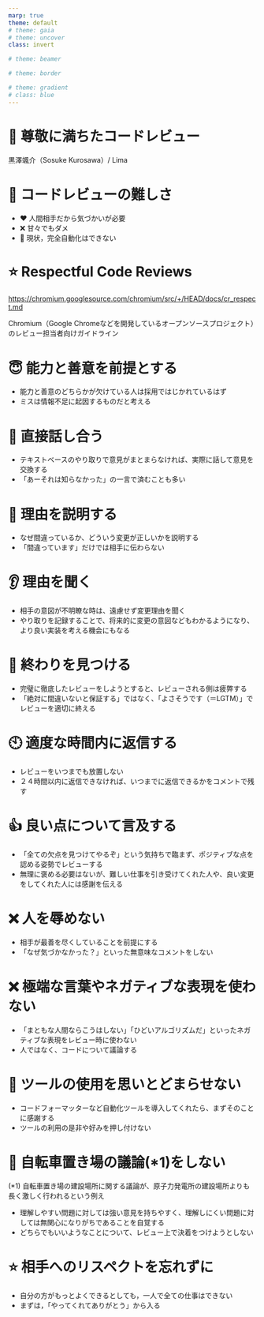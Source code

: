 ```yaml
---
marp: true
theme: default
# theme: gaia
# theme: uncover
class: invert

# theme: beamer

# theme: border

# theme: gradient
# class: blue
---
```


<!-- headingDivider: 1 -->
<!-- size: 16:9 -->
<!-- paginate: true -->
<!-- math: katex -->

# :revolving_hearts: 尊敬に満ちたコードレビュー

黒澤颯介（Sosuke Kurosawa）/ Lima

# :thinking: コードレビューの難しさ

- :heart: 人間相手だから気づかいが必要
- :x: 甘々でもダメ
- :small_red_triangle: 現状，完全自動化はできない

# :star: Respectful Code Reviews

<https://chromium.googlesource.com/chromium/src/+/HEAD/docs/cr_respect.md>

Chromium（Google Chromeなどを開発しているオープンソースプロジェクト）のレビュー担当者向けガイドライン

# :innocent: 能力と善意を前提とする

- 能力と善意のどちらかが欠けている人は採用ではじかれているはず
- ミスは情報不足に起因するものだと考える

# :speech_balloon: 直接話し合う

- テキストベースのやり取りで意見がまとまらなければ、実際に話して意見を交換する
- 「あーそれは知らなかった」の一言で済むことも多い

# :information_desk_person: 理由を説明する

- なぜ間違っているか、どういう変更が正しいかを説明する
- 「間違っています」だけでは相手に伝わらない

# :ear: 理由を聞く

- 相手の意図が不明瞭な時は、遠慮せず変更理由を聞く
- やり取りを記録することで、将来的に変更の意図などもわかるようになり、より良い実装を考える機会にもなる

# :pushpin: 終わりを見つける

- 完璧に徹底したレビューをしようとすると、レビューされる側は疲弊する
- 「絶対に間違いないと保証する」ではなく、「よさそうです（＝LGTM）」でレビューを適切に終える

# :clock10: 適度な時間内に返信する

- レビューをいつまでも放置しない
- ２４時間以内に返信できなければ、いつまでに返信できるかをコメントで残す

# :thumbsup: 良い点について言及する

- 「全ての欠点を見つけてやるぞ」という気持ちで臨まず、ポジティブな点を認める姿勢でレビューする
- 無理に褒める必要はないが、難しい仕事を引き受けてくれた人や、良い変更をしてくれた人には感謝を伝える

# :x: 人を辱めない

- 相手が最善を尽くしていることを前提にする
- 「なぜ気づかなかった？」といった無意味なコメントをしない

# :x: 極端な言葉やネガティブな表現を使わない

- 「まともな人間ならこうはしない」「ひどいアルゴリズムだ」といったネガティブな表現をレビュー時に使わない
- 人ではなく、コードについて議論する

# :flashlight: ツールの使用を思いとどまらせない

- コードフォーマッターなど自動化ツールを導入してくれたら、まずそのことに感謝する
- ツールの利用の是非や好みを押し付けない

# :bicyclist: 自転車置き場の議論(*1)をしない

(*1) 自転車置き場の建設場所に関する議論が、原子力発電所の建設場所よりも長く激しく行われるという例え

- 理解しやすい問題に対しては強い意見を持ちやすく、理解しにくい問題に対しては無関心になりがちであることを自覚する
- どちらでもいいようなことについて、レビュー上で決着をつけようとしない

# :star: 相手へのリスペクトを忘れずに

- 自分の方がもっとよくできるとしても，一人で全ての仕事はできない
- まずは，「やってくれてありがとう」から入る
